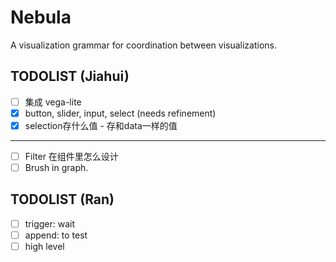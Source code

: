 # Nebula
A visualization grammar for coordination between visualizations.

## TODOLIST (Jiahui)
- [ ] 集成 vega-lite
- [x] button, slider, input, select (needs refinement)
- [x] selection存什么值 - 存和data一样的值
---

- [ ] Filter 在组件里怎么设计
- [ ] Brush in graph.

## TODOLIST (Ran)
- [ ] trigger: wait
- [ ] append: to test
- [ ] high level
